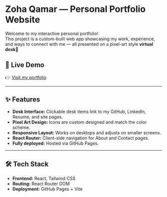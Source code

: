 # Zoha Qamar — Personal Portfolio Website

Welcome to my interactive personal portfolio!  
This project is a custom-built web app showcasing my work, experience, and ways to connect with me — all presented on a pixel-art style **virtual desk**👾

## 🚀 Live Demo
👉 [Visit my portfolio](https://zohaq11.github.io/portfolio) 

---

## ✨ Features

- **Desk Interface:** Clickable desk items link to my GitHub, LinkedIn, Resume, and site pages.
- **Pixel Art Design:** Icons are custom designed and match the color scheme.
- **Responsive Layout:** Works on desktops and adjusts on smaller screens.
- **React Router:** Client-side navigation for About and Contact pages.
- **Fully deployed:** Hosted via GitHub Pages.

---

## 🛠️ Tech Stack

- **Frontend:** React, Tailwind CSS
- **Routing:** React Router DOM
- **Deployment:** GitHub Pages + Vite